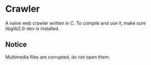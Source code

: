 Crawler
=======

A naive web crawler written in C.
To compile and use it, make sure libglib2.0-dev is installed.

Notice
------
Multimedia files are corrupted, do not open them.